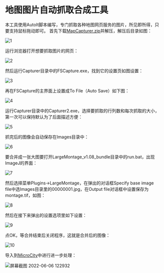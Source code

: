 # 地图图片自动抓取合成工具
本工具使用AutoIt脚本编写，专门抓取各种地图网页服务的图片，所见即所得，只要支持鼠标拖动即可。
首先下载[MapCapturer.zip](MapCapturer.zip)并解压，解压后目录如图： 

![1](https://user-images.githubusercontent.com/4956469/172093174-5f895968-becc-4bb1-b1e5-5a50bdb54bae.png)

运行浏览器打开想要抓取图片的网页： 

![2](https://user-images.githubusercontent.com/4956469/172093179-32377090-6583-41dc-bd29-fba99fed2e54.jpg)

然后运行Capturer目录中的FSCapture.exe，找到它的设置页如图设置： 

![3](https://user-images.githubusercontent.com/4956469/172093183-534d4d2c-bcf9-4fd7-9406-c2b5bf51ef16.png)

再在FSCapture的主界面上设置成To File（Auto Save）如下图： 

![4](https://user-images.githubusercontent.com/4956469/172093187-b29120d4-cd12-42a9-b618-2f400527a992.png)

运行Capturer目录中的Capturer2.exe，选择要抓取的行列数和每次抓取的大小，第一次可以保持默认为了后面描述方便： 

![5](https://user-images.githubusercontent.com/4956469/172093190-ead783c7-aa5f-4206-868e-8e9747ebfcb6.png)

抓完后的图像会自动保存在Images目录中： 

![6](https://user-images.githubusercontent.com/4956469/172093192-11b6dc63-5f86-487e-9a93-02673b6aee79.png)

要合并成一张大图要打开LargeMontage_v1.08_bundle目录中的run.bat，出现ImageJ的界面： 

![7](https://user-images.githubusercontent.com/4956469/172093197-976bf50f-a716-4079-a08a-e7a812c4c91e.png)

然后选择菜单Plugins->LargeMontage，在弹出的对话框Specify base image file中选Images目录里的00000001.jpg，在Output file对话框中设置保存为montage.tif，如图： 

![8](https://user-images.githubusercontent.com/4956469/172093200-1cac7cd3-69cc-4c62-8770-e23d05eb6903.png)

然后在接下来弹出的设置选项里如下设置： 

![9](https://user-images.githubusercontent.com/4956469/172093204-89090261-5a3f-4468-a9f9-95153cd18abd.png)

点OK，等合并结束后关闭程序，这就是合并后的图像： 

![10](https://user-images.githubusercontent.com/4956469/172093208-ed3ab139-1eb5-40cd-95bd-f17847bc2fdd.jpg)

导入到[MicroCity](https://github.com/microcity/microcity.github.io/releases/latest)中进行进一步处理：

![屏幕截图 2022-06-06 122932](https://user-images.githubusercontent.com/4956469/172095135-087ff1fe-8034-4094-a426-012919a6d43c.png)

